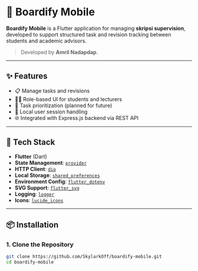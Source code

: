 # 📱 Boardify Mobile

**Boardify Mobile** is a Flutter application for managing **skripsi supervision**, developed to support structured task and revision tracking between students and academic advisors.

> Developed by **Amril Nadapdap**.

---

## ✨ Features

- 📋 Manage tasks and revisions
- 👨‍🏫 Role-based UI for students and lecturers
- 🧠 Task prioritization (planned for future)
- 🔐 Local user session handling
- 🌐 Integrated with Express.js backend via REST API

---

## 🚀 Tech Stack

- **Flutter** (Dart)
- **State Management**: [`provider`](https://pub.dev/packages/provider)
- **HTTP Client**: [`dio`](https://pub.dev/packages/dio)
- **Local Storage**: [`shared_preferences`](https://pub.dev/packages/shared_preferences)
- **Environment Config**: [`flutter_dotenv`](https://pub.dev/packages/flutter_dotenv)
- **SVG Support**: [`flutter_svg`](https://pub.dev/packages/flutter_svg)
- **Logging**: [`logger`](https://pub.dev/packages/logger)
- **Icons**: [`lucide_icons`](https://pub.dev/packages/lucide_icons)

---

## 📦 Installation

### 1. Clone the Repository

```bash
git clone https://github.com/SkylarkOff/boardify-mobile.git
cd boardify-mobile
